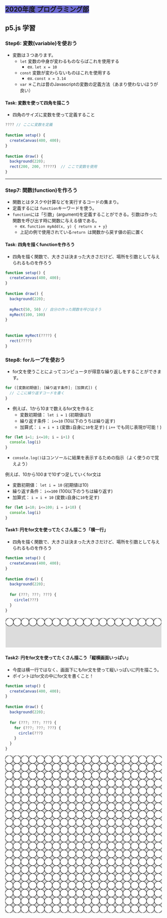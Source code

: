 ## <span style="background: #6a67ce;">2020年度 プログラミング部</span>

## p5.js 学習

### Step6: 変数(variable)を使おう 

* 変数は３つあります。
  * `let` 変数の中身が変わるものならばこれを使用する
    * ex. `let x = 10`
  * `const` 変数が変わらないものはこれを使用する
    * ex. `const x = 3.14`
  * `var` ＊これは昔のJavascriptの変数の定義方法（あまり使わないほうが良い）



#### Task: 変数を使って四角を描こう

* 四角のサイズに変数を使って定義すること

```js
???? // ここに変数を定義

function setup() {
  createCanvas(400, 400);
}

function draw() {
  background(220);
  rect(200, 200, ?????)  // ここで変数を使用
}
```





---



### Step7: 関数(function)を作ろう

* 関数とはタスクや計算などを実行するコードの集まり。
* 定義するには `function`キーワードを使う。
* `function`には「引数」(argument)を定義することができる。引数は作った関数を呼び出す時に関数に与える値である。
  * ex. `function myAdd(x, y) { return x + y}`
  * 上記の例で使用されている`return `は関数から戻す値の前に置く



#### Task: 四角を描くfunctionを作ろう

* 四角を描く関数で、大きさは決まった大きさだけど、場所を引数として与えられるものを作ろう

```js
function setup() {
  createCanvas(400, 400);
}

function draw() {
  background(220);
  
  myRect(50, 50) // 自分の作った関数を呼び出そう
  myRect(100, 100)
}


function myRect(????) {
  rect(????)
}
```





### Step8: forループを使おう

* for文を使うことによってコンピュータが得意な繰り返しをすることができます。

```js
for ([変数初期値]; [繰り返す条件]; [加算式]) {
  // ここに繰り返すコードを書く
}
```

* 例えば、1から10まで数えるfor文を作ると
  * 変数初期値： `let i = 1` (初期値は1)
  * 繰り返す条件： `i<=10`  (10以下のうちは繰り返す)
  * 加算式： `i = i + 1`  (変数`i`自身に`10`を足す)  ( `i++` でも同じ表現が可能！)

```js
for (let i=1; i<=10; i = i+1) {
  console.log(i)
}
```

* `console.log()`はコンソールに結果を表示するための指示（よく使うので覚えよう）



例えば、10から100まで10ずつ足していくfor文は

* 変数初期値： `let i = 10` (初期値は10)
* 繰り返す条件： `i<=100`  (100以下のうちは繰り返す)
* 加算式： `i = i + 10`  (変数`i`自身に`10`を足す)

```js
for (let i=10; i<=100; i = i+10) {
  console.log(i)
}
```



#### Task1: 円をfor文を使ってたくさん描こう「横一行」

* 四角を描く関数で、大きさは決まった大きさだけど、場所を引数として与えられるものを作ろう

```js
function setup() {
  createCanvas(400, 400);
}

function draw() {
  background(220);
  
  for (???; ???; ???) {
    circle(???)
  }
}
```



![step8-1](pics/step8-1.png)



#### Task2: 円をfor文を使ってたくさん描こう「縦横画面いっぱい」

* 今度は横一行ではなく、画面下にもfor文を使って縦いっぱいに円を描こう。
* ポイントはfor文の中にfor文を書くこと！

```js
function setup() {
  createCanvas(400, 400);
}

function draw() {
  background(220);

  for (???; ???; ???) {
    for (???; ???; ???) {
      circle(???)
    }
  }
}

```

![step8-2](pics/step8-2.png)